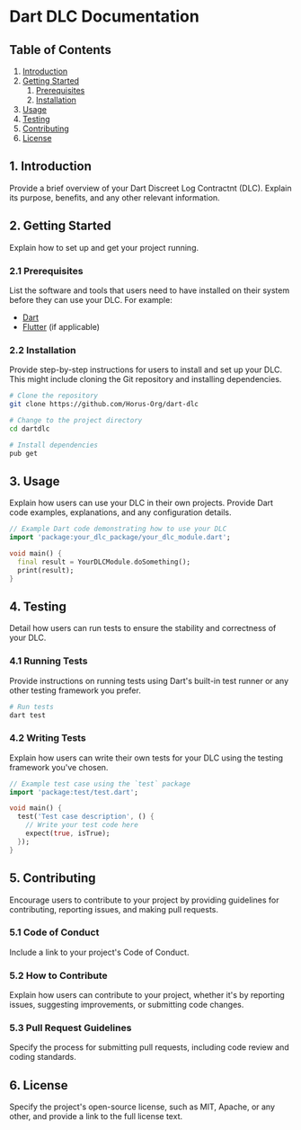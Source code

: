 # Dart DLC Documentation

## Table of Contents
1. [Introduction](#introduction)
2. [Getting Started](#getting-started)
    1. [Prerequisites](#prerequisites)
    2. [Installation](#installation)
3. [Usage](#usage)
4. [Testing](#testing)
5. [Contributing](#contributing)
6. [License](#license)

## 1. Introduction <a name="introduction"></a>

Provide a brief overview of your Dart Discreet Log Contractnt (DLC). Explain its purpose, benefits, and any other relevant information.

## 2. Getting Started <a name="getting-started"></a>

Explain how to set up and get your project running.

### 2.1 Prerequisites <a name="prerequisites"></a>

List the software and tools that users need to have installed on their system before they can use your DLC. For example:

- [Dart](https://dart.dev/get-dart)
- [Flutter](https://flutter.dev/) (if applicable)

### 2.2 Installation <a name="installation"></a>

Provide step-by-step instructions for users to install and set up your DLC. This might include cloning the Git repository and installing dependencies.

```bash
# Clone the repository
git clone https://github.com/Horus-Org/dart-dlc

# Change to the project directory
cd dartdlc

# Install dependencies
pub get
```

## 3. Usage <a name="usage"></a>

Explain how users can use your DLC in their own projects. Provide Dart code examples, explanations, and any configuration details.

```dart
// Example Dart code demonstrating how to use your DLC
import 'package:your_dlc_package/your_dlc_module.dart';

void main() {
  final result = YourDLCModule.doSomething();
  print(result);
}
```

## 4. Testing <a name="testing"></a>

Detail how users can run tests to ensure the stability and correctness of your DLC.

### 4.1 Running Tests

Provide instructions on running tests using Dart's built-in test runner or any other testing framework you prefer.

```bash
# Run tests
dart test
```

### 4.2 Writing Tests

Explain how users can write their own tests for your DLC using the testing framework you've chosen.

```dart
// Example test case using the `test` package
import 'package:test/test.dart';

void main() {
  test('Test case description', () {
    // Write your test code here
    expect(true, isTrue);
  });
}
```

## 5. Contributing <a name="contributing"></a>

Encourage users to contribute to your project by providing guidelines for contributing, reporting issues, and making pull requests.

### 5.1 Code of Conduct

Include a link to your project's Code of Conduct.

### 5.2 How to Contribute

Explain how users can contribute to your project, whether it's by reporting issues, suggesting improvements, or submitting code changes.

### 5.3 Pull Request Guidelines

Specify the process for submitting pull requests, including code review and coding standards.

## 6. License <a name="license"></a>

Specify the project's open-source license, such as MIT, Apache, or any other, and provide a link to the full license text.
